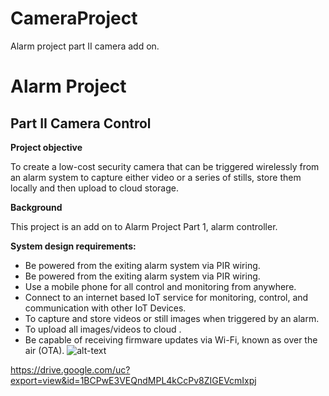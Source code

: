 # CameraProject
Alarm project part II camera add on.
# **Alarm Project**
## Part II Camera Control
**Project objective**

To create a low-cost security camera that can be triggered wirelessly from an alarm system to capture either video or a series of stills, store them locally and then upload to cloud storage.

**Background**

This project is an add on to Alarm Project Part 1, alarm controller.

**System design requirements:**
* Be powered from the exiting alarm system via PIR wiring.
* Be powered from the exiting alarm system via PIR wiring.
* Use a mobile phone for all control and monitoring from anywhere.
* Connect to an internet based IoT service for monitoring, control, and communication with other IoT Devices.
* To capture and store videos or still images when triggered by an alarm.
* To upload all images/videos to cloud .
* Be capable of receiving firmware updates via Wi-Fi, known as  over the air (OTA).
![alt-text](https://drive.google.com/uc?export=view&id=1BCPwE3VEQndMPL4kCcPv8ZIGEVcmIxpj)

https://drive.google.com/uc?export=view&id=1BCPwE3VEQndMPL4kCcPv8ZIGEVcmIxpj